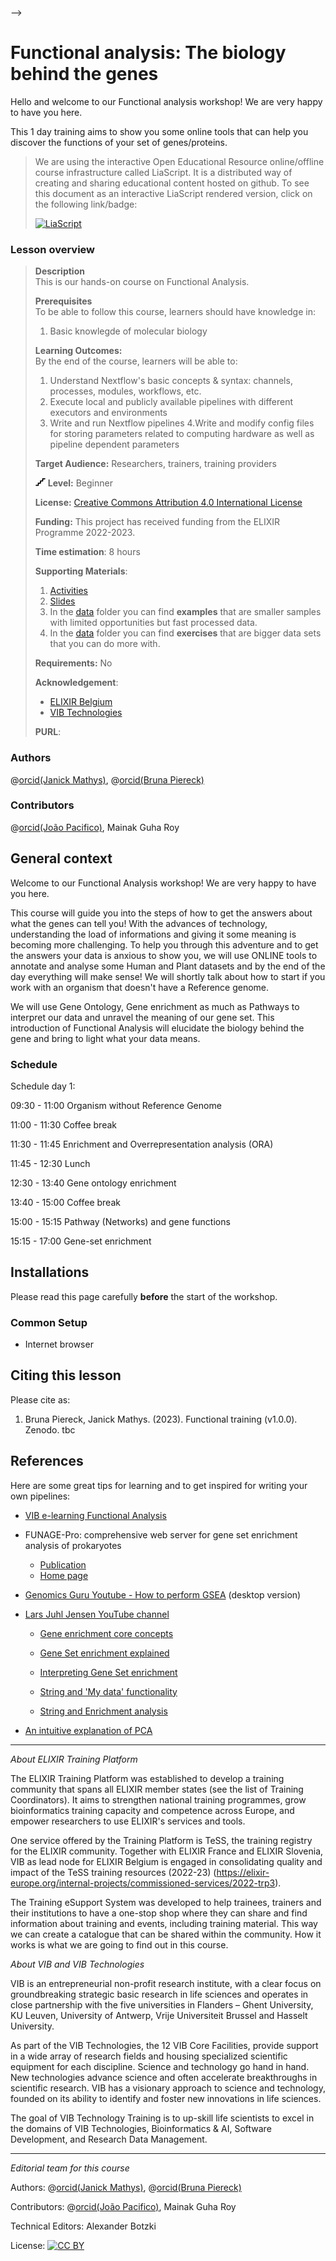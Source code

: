 <!--

author:   Bruna Piereck, Janick Mathys 
email:    training@vib.de
version:  1.0.0
language: en
narrator: UK English Female

icon:     https://vib.be/sites/vib.sites.vib.be/files/logo_VIB_noTagline.svg

comment:  This document shall provide an entire compendium and course on the
          development of Open-courSes with [LiaScript](https://LiaScript.github.io).
          As the language and the systems grows, also this document will be updated.
          Feel free to fork or copy it, translations are very welcome...

script:   https://cdn.jsdelivr.net/chartist.js/latest/chartist.min.js
          https://felixhao28.github.io/JSCPP/dist/JSCPP.es5.min.js

link:     https://cdn.jsdelivr.net/chartist.js/latest/chartist.min.css
link:     https://cdnjs.cloudflare.com/ajax/libs/animate.css/4.1.1/animate.min.css
link:     https://raw.githubusercontent.com/vibbits/material-liascript/master/img/org.css
link:     https://cdnjs.cloudflare.com/ajax/libs/font-awesome/5.11.2/css/all.min.css
link:     https://fonts.googleapis.com/css2?family=Saira+Condensed:wght@300&display=swap
link:     https://fonts.googleapis.com/css2?family=Open+Sans&display=swap
link:     https://raw.githubusercontent.com/vibbits/material-liascript/master/vib-styles.css

@orcid: [@0](@1)<!--class="orcid-logo-for-author-list"-->

-->

# Functional analysis: The biology behind the genes

<section>
Hello and welcome to our Functional analysis workshop! We are very happy to have you here.

This 1 day training aims to show you some online tools that can help you discover the functions of your set of genes/proteins.

> We are using the interactive Open Educational Resource online/offline course infrastructure called LiaScript. 
> It is a distributed way of creating and sharing educational content hosted on github.
> To see this document as an interactive LiaScript rendered version, click on the
> following link/badge:
>
> [![LiaScript](https://raw.githubusercontent.com/LiaScript/LiaScript/master/badges/course.svg)](https://liascript.github.io/course/?https://raw.githubusercontent.com/vibbits/functional_analysis_training/master/README.md)

### Lesson overview

> <i class="fa fa-bookmark"></i> **Description**  
> This is our hands-on course on Functional Analysis.
> 
> <i class="fa fa-arrow-left"></i> **Prerequisites**  
> To be able to follow this course, learners should have knowledge in:
>
> 1. Basic knowlegde of molecular biology   
> 
> <i class="fa fa-arrow-right"></i> **Learning Outcomes:**  
> By the end of the course, learners will be able to:
>
> 1. Understand Nextflow's basic concepts & syntax: channels, processes, modules, workflows, etc.
> 2. Execute local and publicly available pipelines with different executors and environments
> 3. Write and run Nextflow pipelines
> 4.Write and modify config files for storing parameters related to computing hardware as well as pipeline dependent parameters
> 
> <i class="fa fa-user"></i> **Target Audience:** Researchers, trainers, training providers
> 
> <svg xmlns="http://www.w3.org/2000/svg" height="14" width="16" viewBox="0 0 576 512"><!--!Font Awesome Free 6.5.1 by @fontawesome - https://fontawesome.com License - https://fontawesome.com/license/free Copyright 2023 Fonticons, Inc.--><path d="M384 64c0-17.7 14.3-32 32-32H544c17.7 0 32 14.3 32 32s-14.3 32-32 32H448v96c0 17.7-14.3 32-32 32H320v96c0 17.7-14.3 32-32 32H192v96c0 17.7-14.3 32-32 32H32c-17.7 0-32-14.3-32-32s14.3-32 32-32h96V320c0-17.7 14.3-32 32-32h96V192c0-17.7 14.3-32 32-32h96V64z"/></svg> **Level:** Beginner  
>
> <i class="fa fa-lock"></i> **License:** [Creative Commons Attribution 4.0 International  License](https://creativecommons.org/licenses/by/4.0/)
> 
> <i class="fa fa-money-bill"></i> **Funding:** This project has received funding from the ELIXIR Programme 2022-2023.
> 
> <i class="fa fa-hourglass"></i> **Time estimation**: 8 hours
> 
> <i class="fa fa-envelope-open-text"></i> **Supporting Materials**:
>
>  1. [Activities](https://github.com/vibbits/functional_analysis_training/tree/master/activities)
>  2. [Slides](https://docs.google.com/presentation/d/1oNKXqt5olJPhFVUUFHvxU1EUmfnFNhZMXreW0Q8ccKs/edit?usp=sharing)
>  3. In the [data](https://github.com/vibbits/functional_analysis_training/tree/master/data) folder you can find **examples** that are smaller samples with limited opportunities but fast processed data.
>  4. In the [data](https://github.com/vibbits/functional_analysis_training/tree/master/data) folder you can find **exercises** that are bigger data sets that you can do more with.
>
> <i class="fa fa-asterisk"></i> **Requirements:** No
>
> <i class="fa fa-life-ring"></i> **Acknowledgement**: 
>
> * [ELIXIR Belgium](https://www.elixir-belgium.org/)
> * [VIB Technologies](https://www.vib.be/)
>
> <i class="fa fa-anchor"></i> **PURL**:  

### Authors

@[orcid(Janick Mathys)](https://orcid.org/0009-0007-1722-2370), @[orcid(Bruna Piereck)](https://orcid.org/0000-0001-5958-0669)

### Contributors

@[orcid(João Pacifico)](https://orcid.org/0000-0003-3861-4879), Mainak Guha Roy

</section>

## General context

Welcome to our Functional Analysis workshop! We are very happy to have you here.

This course will guide you into the steps of how to get the answers about what the genes can tell you! With the advances of technology, understanding the load of informations and giving it some meaning is becoming more challenging. To help you through this adventure and to get the answers your data is anxious to show you, we will use ONLINE tools to annotate and analyse some Human and Plant datasets and by the end of the day everything will make sense! We will shortly talk about how to start if you work with an organism that doesn't have a Reference genome. 

We will use Gene Ontology, Gene enrichment as much as Pathways to interpret our data and unravel the meaning of our gene set. This introduction of Functional Analysis will elucidate the biology behind the gene and bring to light what your data means.

### Schedule

Schedule day 1:

09:30 - 11:00 Organism without Reference Genome

11:00 - 11:30 Coffee break

11:30 - 11:45 Enrichment and Overrepresentation analysis (ORA)

11:45 - 12:30 Lunch

12:30 - 13:40 Gene ontology enrichment

13:40 - 15:00 Coffee break

15:00 - 15:15 Pathway (Networks) and gene functions

15:15 - 17:00 Gene-set enrichment

## Installations

Please read this page carefully **before** the start of the workshop.

### Common Setup

- Internet browser

## Citing this lesson

Please cite as:

  1. Bruna Piereck, Janick Mathys. (2023). Functional training (v1.0.0). Zenodo. tbc

## References

Here are some great tips for learning and to get inspired for writing your own pipelines:

- [VIB e-learning Functional Analysis](https://elearning.vib.be/courses/functional-analysis/)

- FUNAGE-Pro: comprehensive web server for gene set enrichment analysis of prokaryotes
    - [Publication](https://academic.oup.com/nar/article/50/W1/W330/6596090)
    - [Home page](http://gseapro.molgenrug.nl/)

- [Genomics Guru Youtube - How to perform GSEA](https://www.youtube.com/watch?v=KY6SS4vRchY) (desktop version)

- [Lars Juhl Jensen YouTube channel](https://www.youtube.com/@larsjuhljensen)

    - [Gene enrichment core concepts](https://www.youtube.com/watch?v=2NC1QOXmc5o)

    - [Gene Set enrichment explained](https://www.youtube.com/watch?v=egO7Lt92gDY)

    - [Interpreting Gene Set enrichment](https://www.youtube.com/watch?v=Yi4d7JIlAsM)

    - [String and 'My data' functionality](https://www.youtube.com/watch?v=VUwybb4ZLBY)

    - [String and Enrichment analysis](https://www.youtube.com/watch?v=VUwybb4ZLBY)

- [An intuitive explanation of PCA](https://medium.com/swlh/an-intuitive-explanation-of-principal-component-analysis-f0debe035c23)

--------------------------------------------

*About ELIXIR Training Platform*

The ELIXIR Training Platform was established to develop a training community that spans all ELIXIR member states (see the list of Training Coordinators). It aims to strengthen national training programmes, grow bioinformatics training capacity and competence across Europe, and empower researchers to use ELIXIR's services and tools. 

One service offered by the Training Platform is TeSS, the training registry for the ELIXIR community. Together with ELIXIR France and ELIXIR Slovenia, VIB as lead node for ELIXIR Belgium is engaged in consolidating quality and impact of the TeSS training resources (2022-23) (https://elixir-europe.org/internal-projects/commissioned-services/2022-trp3).

The Training eSupport System was developed to help trainees, trainers and their institutions to have a one-stop shop where they can share and find information about training and events, including training material. This way we can create a catalogue that can be shared within the community. How it works is what we are going to find out in this course.

*About VIB and VIB Technologies*

VIB is an entrepreneurial non-profit research institute, with a clear focus on groundbreaking strategic basic research in life sciences and operates in close partnership with the five universities in Flanders – Ghent University, KU Leuven, University of Antwerp, Vrije Universiteit Brussel and Hasselt University.

As part of the VIB Technologies, the 12 VIB Core Facilities, provide support in a wide array of research fields and housing specialized scientific equipment for each discipline. Science and technology go hand in hand. New technologies advance science and often accelerate breakthroughs in scientific research. VIB has a visionary approach to science and technology, founded on its ability to identify and foster new innovations in life sciences.

The goal of VIB Technology Training is to up-skill life scientists to excel in the domains of VIB Technologies, Bioinformatics & AI, Software Development, and Research Data Management.

--------------------------------------------

*Editorial team for this course*

Authors: @[orcid(Janick Mathys)](https://orcid.org/0009-0007-1722-2370), @[orcid(Bruna Piereck)](https://orcid.org/0000-0001-5958-0669)

Contributors: @[orcid(João Pacifico)](https://orcid.org/0000-0003-3861-4879), Mainak Guha Roy

Technical Editors: Alexander Botzki

License: [![CC BY](img/picture003.jpg)](http://creativecommons.org/licenses/by/4.0/)

